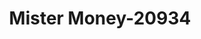 ---
f_zip-code: 80538
f_state-code: CO
title: Mister Money-20934
f_phone: 970-667-7185
f_city-only: Loveland
f_address: 1411 Cleveland Ave Loveland
f_location-unique-id: '20934'
slug: mister-money-20934
updated-on: '2024-05-30T13:46:58.046Z'
created-on: '2024-05-30T13:36:59.803Z'
published-on: '2024-05-30T13:54:32.469Z'
f_city-state: cms/city/loveland-co.md
f_company: cms/company/mister-money.md
f_state: cms/state/colorado.md
layout: '[payday-loan].html'
tags: payday-loan
---